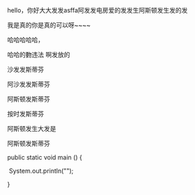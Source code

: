 hello，你好大大发发asffa阿发发电房爱的发发生阿斯顿发生发的发





我是真的你是真的可以呀~~~~  





哈哈哈哈哈，







哈哈的覅违法 啊发放的

沙发发斯蒂芬

阿沙发发斯蒂芬

阿斯顿发斯蒂芬

按时发斯蒂芬

阿斯顿发生大发是

阿斯顿发斯蒂芬

public static void main () {

​	System.out.println("");

}